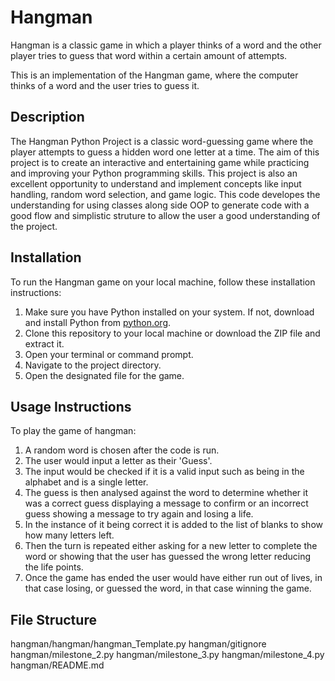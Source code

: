 # Hangman
Hangman is a classic game in which a player thinks of a word and the other player tries to guess that word within a certain amount of attempts.

This is an implementation of the Hangman game, where the computer thinks of a word and the user tries to guess it. 


## Description
The Hangman Python Project is a classic word-guessing game where the player attempts to guess a hidden word one letter at a time. The aim of this project is to create an interactive and entertaining game while practicing and improving your Python programming skills. This project is also an excellent opportunity to understand and implement concepts like input handling, random word selection, and game logic. This code developes the understanding for using classes along side OOP to generate code with a good flow and simplistic struture to allow the user a good understanding of the project.

## Installation
To run the Hangman game on your local machine, follow these installation instructions:
1. Make sure you have Python installed on your system. If not, download and install Python from [python.org](https://www.python.org/).
2. Clone this repository to your local machine or download the ZIP file and extract it.
3. Open your terminal or command prompt.
4. Navigate to the project directory.
5. Open the designated file for the game.

## Usage Instructions
To play the game of hangman:
1. A random word is chosen after the code is run.
2. The user would input a letter as their 'Guess'.
3. The input would be checked if it is a valid input such as being in the alphabet and is a single letter.
4. The guess is then analysed against the word to determine whether it was a correct guess displaying a message to confirm or an incorrect guess showing a message to try again and losing a life.
5. In the instance of it being correct it is added to the list of blanks to show how many letters left.
6. Then the turn is repeated either asking for a new letter to complete the word or showing that the user has guessed the wrong letter reducing the life points.
7. Once the game has ended the user would have either run out of lives, in that case losing, or guessed the word, in that case winning the game.

## File Structure
hangman/hangman/hangman_Template.py
hangman/gitignore
hangman/milestone_2.py
hangman/milestone_3.py
hangman/milestone_4.py
hangman/README.md